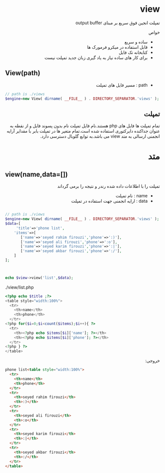 <div dir="rtl">

# view

تمپلت انجین فوق سریع بر مبنای output buffer

خواص
* ساده و سریع
* قابل استفاده در میکرو فرمورک ها
* کتابخانه تک فایل
* برای کار های ساده نیاز به یاد گیری زبان جدید تمپلت نیست

</div>

## View(path)

<div dir="rtl">

* path : مسیر فایل های تمپلت

</div>

```php
// path is ./views
$engine=new View( dirname( __FILE__ ) . DIRECTORY_SEPARATOR.'views' );

```
<div dir="rtl">

## تمپلت

تمام تمپلت ها فایل های php هستند.نام فایل تمپلت نام بدون پسوند فایل و از نقطه به عنوان جداکنده دایرکتوری استفاده شده است.تمام متغیر ها در تمپلت بابر با مقدایر آرایه انجمنی ارسالی به متد view می باشد.به توابع گلوبال دسترسی دارد.


# متد

</div>

## view(name,data=[])

<div dir="rtl">

تمپلت را با اطلاعات داده شده رندر و نتیجه را برمی گرداند

* name : نام تمپلت
* data : ارایه انجمنی جهت استفاده در تمپلت

</div>

```php

// path is ./views
$engine=new View( dirname( __FILE__ ) . DIRECTORY_SEPARATOR.'views' );
$data=[
	 'title'=>'phone list',
    'items'=>[
       ['name'=>'seyed rahim firouzi','phone'=>':)'], 
       ['name'=>'seyed ali firouzi','phone'=>':o'], 
       ['name'=>'seyed karim firouzi','phone'=>':|'],
       ['name'=>'seyed akbar firouzi','phone'=>':/'],
    ] 
];



echo $view->view('list',$data);

```
./view/list.php

```php
<?php echo $title ;?>
<table style="width:100%">
  <tr>
    <th>name</th>
    <th>phone</th>
  </tr>
<?php for($i=0;$i<count($items);$i++){ ?>
  <tr>
    <th><?php echo $items[$i]['name']; ?></th>
    <th><?php echo $items[$i]['phone']; ?></th>
  </tr>
<?php } ?>
</table>

```
<div dir="rtl">
خروجی:
</div>

```html
phone list<table style="width:100%">
  <tr>
    <th>name</th>
    <th>phone</th>
  </tr>
  <tr>
    <th>seyed rahim firouzi</th>
    <th>:)</th>
  </tr>
  <tr>
    <th>seyed ali firouzi</th>
    <th>:o</th>
  </tr>
  <tr>
    <th>seyed karim firouzi</th>
    <th>:|</th>
  </tr>
  <tr>
    <th>seyed akbar firouzi</th>
    <th>:/</th>
  </tr>
</table>
```



